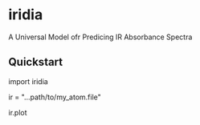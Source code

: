 # iridia
A Universal Model ofr Predicing IR Absorbance Spectra

## Quickstart

import iridia

ir = "...path/to/my_atom.file"

ir.plot

